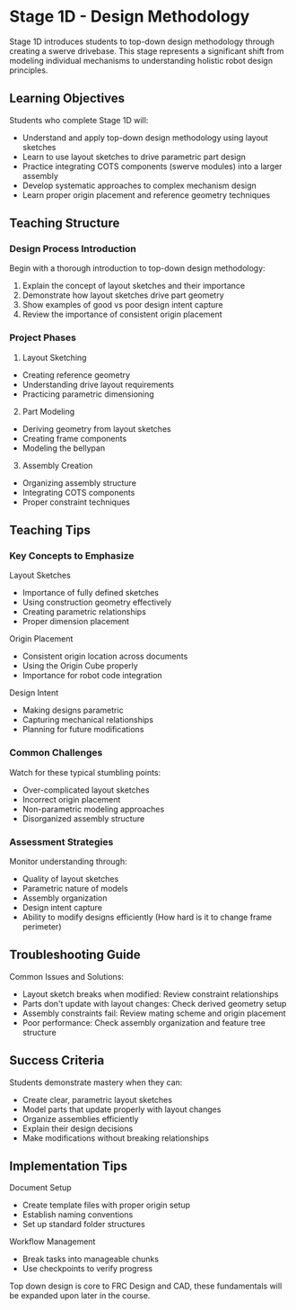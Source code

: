 # Stage 1D - Design Methodology

Stage 1D introduces students to top-down design methodology through creating a swerve drivebase. This stage represents a significant shift from modeling individual mechanisms to understanding holistic robot design principles.

## Learning Objectives

Students who complete Stage 1D will:
- Understand and apply top-down design methodology using layout sketches
- Learn to use layout sketches to drive parametric part design
- Practice integrating COTS components (swerve modules) into a larger assembly
- Develop systematic approaches to complex mechanism design
- Learn proper origin placement and reference geometry techniques

## Teaching Structure 

### Design Process Introduction

Begin with a thorough introduction to top-down design methodology:
1. Explain the concept of layout sketches and their importance
2. Demonstrate how layout sketches drive part geometry
3. Show examples of good vs poor design intent capture
4. Review the importance of consistent origin placement

### Project Phases

1. Layout Sketching
- Creating reference geometry
- Understanding drive layout requirements
- Practicing parametric dimensioning

2. Part Modeling
- Deriving geometry from layout sketches
- Creating frame components
- Modeling the bellypan

3. Assembly Creation
- Organizing assembly structure
- Integrating COTS components
- Proper constraint techniques

## Teaching Tips

### Key Concepts to Emphasize

Layout Sketches
- Importance of fully defined sketches
- Using construction geometry effectively
- Creating parametric relationships
- Proper dimension placement

Origin Placement
- Consistent origin location across documents
- Using the Origin Cube properly
- Importance for robot code integration

Design Intent
- Making designs parametric
- Capturing mechanical relationships
- Planning for future modifications

### Common Challenges

Watch for these typical stumbling points:
- Over-complicated layout sketches
- Incorrect origin placement
- Non-parametric modeling approaches
- Disorganized assembly structure

### Assessment Strategies

Monitor understanding through:
- Quality of layout sketches
- Parametric nature of models
- Assembly organization
- Design intent capture
- Ability to modify designs efficiently (How hard is it to change frame perimeter)

## Troubleshooting Guide

Common Issues and Solutions:
- Layout sketch breaks when modified: Review constraint relationships
- Parts don't update with layout changes: Check derived geometry setup
- Assembly constraints fail: Review mating scheme and origin placement
- Poor performance: Check assembly organization and feature tree structure

## Success Criteria

Students demonstrate mastery when they can:
- Create clear, parametric layout sketches
- Model parts that update properly with layout changes
- Organize assemblies efficiently
- Explain their design decisions
- Make modifications without breaking relationships

## Implementation Tips

Document Setup
- Create template files with proper origin setup
- Establish naming conventions
- Set up standard folder structures

Workflow Management
- Break tasks into manageable chunks
- Use checkpoints to verify progress

Top down design is core to FRC Design and CAD, these fundamentals will be expanded upon later in the course.